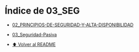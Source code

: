 # Índice de 03_SEG

- [02_PRINCIPIOS-DE-SEGURIDAD-Y-ALTA-DISPONIBILIDAD](./02_PRINCIPIOS-DE-SEGURIDAD-Y-ALTA-DISPONIBILIDAD/Index.md)
- [03_Seguridad-Pasiva](./03_Seguridad-Pasiva/Index.md)

- [⬆️ Volver al README](/README.md)
